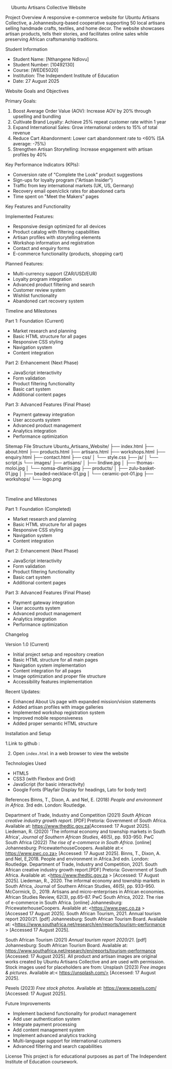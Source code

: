  
Ubuntu Artisans Collective Website

Project Overview
A responsive e-commerce website for Ubuntu Artisans Collective, a Johannesburg-based cooperative supporting 50 local artisans selling handmade crafts, textiles, and home decor. The website showcases artisan products, tells their stories, and facilitates online sales while preserving African craftsmanship traditions.

Student Information
- Student Name: [Nthangene Ndlovu]
- Student Number: [10492130]
- Course: [WEDE5020]
- Institution: The Independent Institute of Education
- Date: 27 August 2025

 Website Goals and Objectives

 Primary Goals:
1. Boost Average Order Value (AOV): Increase AOV by 20% through upselling and bundling
2. Cultivate Brand Loyalty: Achieve 25% repeat customer rate within 1 year
3. Expand International Sales: Grow international orders to 15% of total revenue
4. Reduce Cart Abandonment: Lower cart abandonment rate to <60% (SA average: -75%)
5. Strengthen Artisan Storytelling: Increase engagement with artisan profiles by 40%


Key Performance Indicators (KPIs):
- Conversion rate of "Complete the Look" product suggestions
- Sign-ups for loyalty program ("Artisan Insider")
- Traffic from key international markets (UK, US, Germany)
- Recovery email open/click rates for abandoned carts
- Time spent on "Meet the Makers" pages

Key Features and Functionality

Implemented Features:
- Responsive design optimized for all devices
- Product catalog with filtering capabilities
- Artisan profiles with storytelling elements
- Workshop information and registration
- Contact and enquiry forms
- E-commerce functionality (products, shopping cart)

 Planned Features:
- Multi-currency support (ZAR/USD/EUR)
- Loyalty program integration
- Advanced product filtering and search
- Customer review system
- Wishlist functionality
- Abandoned cart recovery system



Timeline and Milestones

Part 1: Foundation (Current)
-  Market research and planning
- Basic HTML structure for all pages
- Responsive CSS styling
- Navigation system
- Content integration

Part 2: Enhancement (Next Phase)
- JavaScript interactivity
- Form validation
- Product filtering functionality
- Basic cart system
- Additional content pages

 Part 3: Advanced Features (Final Phase)
- Payment gateway integration
- User accounts system
- Advanced product management
- Analytics integration
- Performance optimization






Sitemap
File Structure
Ubuntu_Artisans_Website/
├── index.html
├── about.html
├── products.html
├── artisans.html
├── workshops.html
├── enquiry.html
├── contact.html
├── css/
│ └── style.css
├── js/
│ └── script.js
└── images/
├── artisans/
│ ├── lindiwe.jpg
│ ├── thomas-moloi.jpg
│ └── nomsa-dlamini.jpg
├── products/
│ ├── zulu-basket-01.jpg
│ ├── beaded-necklace-01.jpg
│ └── ceramic-pot-01.jpg
├── workshops/
└── logo.png



 

Timeline and Milestones

Part 1: Foundation (Completed)
-  Market research and planning
-  Basic HTML structure for all pages
- Responsive CSS styling
-  Navigation system
-  Content integration

 Part 2: Enhancement (Next Phase)
- JavaScript interactivity
- Form validation
- Product filtering functionality
- Basic cart system
- Additional content pages

 Part 3: Advanced Features (Final Phase)
- Payment gateway integration
- User accounts system
- Advanced product management
- Analytics integration
- Performance optimization




Changelog

Version 1.0 (Current)
- Initial project setup and repository creation
- Basic HTML structure for all main pages
- Navigation system implementation
- Content integration for all pages
- Image optimization and proper file structure
- Accessibility features implementation

Recent Updates:
- Enhanced About Us page with expanded mission/vision statements
- Added artisan profiles with image galleries
- Implemented workshop registration system
- Improved mobile responsiveness
- Added proper semantic HTML structure

 Installation and Setup



1.Link to github :

2. Open `index.html` in a web browser to view the website



 Technologies Used
- HTML5
- CSS3 (with Flexbox and Grid)
- JavaScript (for basic interactivity)
- Google Fonts (Playfair Display for headings, Lato for body text)
















 
References
Binns, T., Dixon, A. and Nel, E. (2018) *People and environment in Africa*. 3rd edn. London: Routledge.

Department of Trade, Industry and Competition (2021) *South African creative industry growth report*. [PDF] Pretoria: Government of South Africa. Available at: <https://www.thedtic.gov.za>[Accessed: 17 August 2025].
Liedeman, R. (2020) 'The informal economy and township markets in South Africa', *Journal of Southern African Studies*, 46(5), pp. 933-950.
PwC South Africa (2022) *The rise of e-commerce in South Africa*. [online] Johannesburg: PricewaterhouseCoopers. Available at:< https://www.pwc.co.za> [Accessed: 17 August 2025].
Binns, T., Dixon, A. and Nel, E,2018. People and environment in Africa.3rd edn. London: Routledge. 
Department of Trade, Industry and Competition, 2021. South African creative industry growth report.[PDF] Pretoria: Government of South Africa. Available at: <https://www.thedtic.gov.za > [Accessed: 17 August 2025]. 
Liedeman, R., 2020. The informal economy and township markets in South Africa, Journal of Southern African Studies, 46(5), pp. 933–950. 
McCormick, D., 2019. Artisans and micro-enterprises in African economies. African Studies Review, 62(3), pp.65–87. 
PwC South Africa, 2022. The rise of e-commerce in South Africa. [online] Johannesburg: PricewaterhouseCoopers. Available at: <https://www.pwc.co.za > 
[Accessed 17 August 2025]. 
South African Tourism, 2021. Annual tourism report 2020/21. [pdf] Johannesburg: South African Tourism Board. Available at: <https://www.southafrica.net/research/en/reports/tourism-performance > [Accessed 17 August 2025]. 

South African Tourism (2021) *Annual tourism report 2020/21*. [pdf] Johannesburg: South African Tourism Board. Available at: <https://www.southafrica.net/research/en/reports/tourism-performance>
 [Accessed: 17 August 2025].
All product and artisan images are original works created by Ubuntu Artisans Collective and are used with permission. Stock images used for placeholders are from:
Unsplash (2023) *Free images & pictures*. Available at:< https://unsplash.com/>
[Accessed: 17 August 2025].

Pexels (2023) *Free stock photos*. Available at: <https://www.pexels.com/>
 [Accessed: 17 August 2025].





















 
 








Future Improvements
- Implement backend functionality for product management
- Add user authentication system
- Integrate payment processing
- Add content management system
- Implement advanced analytics tracking
- Multi-language support for international customers
- Advanced filtering and search capabilities

 License
This project is for educational purposes as part of The Independent Institute of Education coursework.





